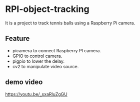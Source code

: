 # RPI-object-tracking

It is a project to track tennis balls using a Raspberry Pi camera.

## Feature

- picamera to connect Raspberry PI camera.
- GPIO to control camera.
- pigpio to lower the delay.
- cv2 to manipulate video source.

## demo video
https://youtu.be/_sxaRluZgGU
